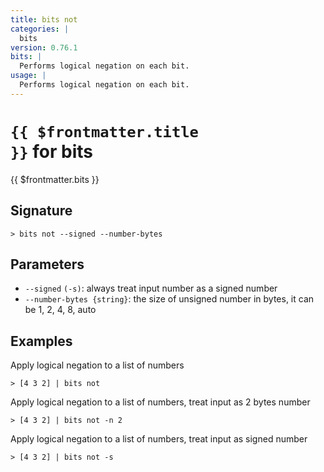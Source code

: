 ```yaml
---
title: bits not
categories: |
  bits
version: 0.76.1
bits: |
  Performs logical negation on each bit.
usage: |
  Performs logical negation on each bit.
---
```


# <code>{{ $frontmatter.title }}</code> for bits

<div class='command-title'>{{ $frontmatter.bits }}</div>

## Signature

```> bits not --signed --number-bytes```

## Parameters

 -  `--signed` `(-s)`: always treat input number as a signed number
 -  `--number-bytes {string}`: the size of unsigned number in bytes, it can be 1, 2, 4, 8, auto

## Examples

Apply logical negation to a list of numbers
```shell
> [4 3 2] | bits not
```

Apply logical negation to a list of numbers, treat input as 2 bytes number
```shell
> [4 3 2] | bits not -n 2
```

Apply logical negation to a list of numbers, treat input as signed number
```shell
> [4 3 2] | bits not -s
```
